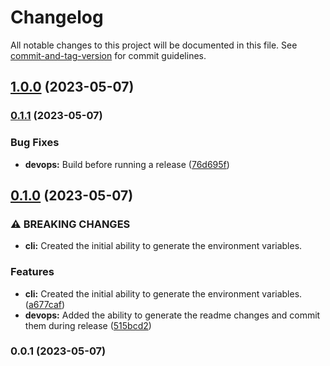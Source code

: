 # Changelog

All notable changes to this project will be documented in this file. See [commit-and-tag-version](https://github.com/absolute-version/commit-and-tag-version) for commit guidelines.

## [1.0.0](https://github.com/entrostat/supabase-env-generator/compare/v0.1.1...v1.0.0) (2023-05-07)

### [0.1.1](https://github.com/entrostat/supabase-env-generator/compare/v0.1.0...v0.1.1) (2023-05-07)


### Bug Fixes

* **devops:** Build before running a release ([76d695f](https://github.com/entrostat/supabase-env-generator/commit/76d695f906be92c6f00d8c6766ca8b0542ef36e9))

## [0.1.0](https://github.com/entrostat/supabase-env-generator/compare/v0.0.1...v0.1.0) (2023-05-07)


### ⚠ BREAKING CHANGES

* **cli:** Created the initial ability to generate the environment variables.

### Features

* **cli:** Created the initial ability to generate the environment variables. ([a677caf](https://github.com/entrostat/supabase-env-generator/commit/a677caf05772b916f3e81039394cc5c5dea31b92))
* **devops:** Added the ability to generate the readme changes and commit them during release ([515bcd2](https://github.com/entrostat/supabase-env-generator/commit/515bcd2171691e488281d955d14b888125a18ee9))

### 0.0.1 (2023-05-07)
